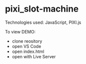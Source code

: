 # pixi_slot-machine

Technologies used: JavaScript, PIXI.js

To view DEMO:
- clone reository
- open VS Code
- open index.html
- open with Live Server
